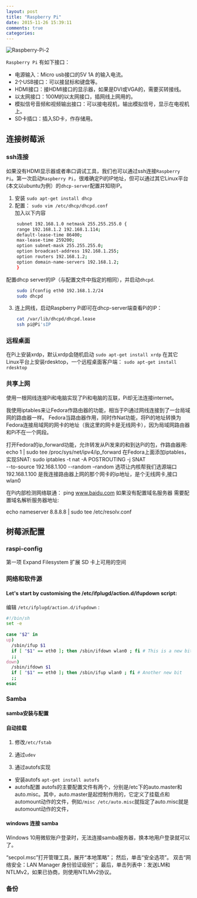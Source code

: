 ```yaml
---
layout: post
title: "Raspberry Pi"
date: 2015-11-26 15:39:11
comments: true
categories: 
---
```




![Raspberry-Pi-2](/images/Raspberry-Pi-2.jpeg)

`Raspberry Pi` 有如下接口：

* 电源输入：Micro usb接口的5V 1A 的输入电流。
* 2个USB接口：可以接鼠标和键盘等。
* HDMI接口：接HDMI接口的显示器，如果是DVI或VGA的，需要买转接线。
* 以太网接口：100M的以太网接口，插网线上网用的。
* 模拟信号音频和视频输出接口：可以接电视机，输出模拟信号，显示在电视机上。
* SD卡插口：插入SD卡，作存储用。

<!--more-->

## 连接树莓派

### ssh连接

如果没有HDMI显示器或者串口调试工具，我们也可以通过ssh连接`Raspberry Pi`。第一次启动`Raspberry Pi`，很难确定Pi的IP地址，但可以通过其它Linux平台(本文以ubuntu为例）的`dhcp-server`配置并知晓IP。

1. 安装
    `sudo apt-get install dhcp`
2. 配置：
    `sudo vim /etc/dhcp/dhcpd.conf`   
加入以下内容
```bash
    subnet 192.168.1.0 netmask 255.255.255.0 { 
    range 192.168.1.2 192.168.1.114; 
    default-lease-time 86400; 
    max-lease-time 259200; 
    option subnet-mask 255.255.255.0; 
    option broadcast-address 192.168.1.255; 
    option routers 192.168.1.2; 
    option domain-name-servers 192.168.1.2; 
    }
```
配置dhcp server的IP（与配置文件中指定的相同），并启动`dhcpd`.
``` bash
    sudo ifconfig eth0 192.168.1.2/24
    sudo dhcpd
```
3. 连上网线，启动Raspberry Pi即可在dhcp-server端查看Pi的IP：
```bash
    cat /var/lib/dhcpd/dhcpd.lease
    ssh pi@Pi'sIP
```
### 远程桌面
在Pi上安装xrdp，默认xrdp会随机启动
    `sudo apt-get install xrdp`
在其它Linux平台上安装rdesktop，一个远程桌面客户端：
    `sudo apt-get install rdesktop`

### 共享上网

使用一根网线连接Pi和电脑实现了Pi和电脑的互联，Pi却无法连接internet。

我使用iptables来让Fedora作路由器的功能，相当于Pi通过网线连接到了一台局域网的路由器一样。
 Fedora当路由器作用，同时作Nat功能，将Pi的地址转换为Fedora连接局域网的网卡的地址（我这里的网卡是无线网卡），因为局域网路由器和Pi不在一个网段。

打开Fedora的ip_forward功能，允许转发从Pi发来的和到达Pi的包，作路由器用:
echo 1 | sudo tee /proc/sys/net/ipv4/ip_forward
在Fedora上面添加iptables，实现SNAT:
sudo iptables -t nat -A POSTROUTING -j SNAT \
	--to-source 192.168.1.100 --random
–random 选项让内核帮我们选源端口
192.168.1.100 是我连接路由器上网的那个网卡的ip地址，是个无线网卡,接口wlan0

在Pi内部检测网络联通：
ping www.baidu.com
如果没有配置域名服务器 需要配置域名解析服务器地址:

echo nameserver 8.8.8.8 | sudo tee /etc/resolv.conf

## 树莓派配置

### raspi-config
第一项 Expand Filesystem 扩展 SD 卡上可用的空间
### 网络和软件源


#### Let's start by customising the /etc/ifplugd/action.d/ifupdown script:


编辑 `/etc/ifplugd/action.d/ifupdown` :
```bash
#!/bin/sh 
set -e 
  
case "$2" in 
up) 
  /sbin/ifup $1 
  if [ "$1" == eth0 ]; then /sbin/ifdown wlan0 ; fi # This is a new bit 
  ;; 
down) 
  /sbin/ifdown $1 
  if [ "$1" == eth0 ]; then /sbin/ifup wlan0 ; fi # Another new bit 
  ;; 
esac
```



### Samba
#### samba安装与配置

#### 自动挂载

1. 修改`/etc/fstab`
    
2. 通过`udev`
3. 通过autofs实现
* 安装autofs
    `apt-get install autofs`
* autofs配置
    autofs的主要配置文件有两个，分别是/etc下的auto.master和auto.misc。其中，auto.master是起控制作用的，它定义了挂载点和automount动作的文件，例如`/misc /etc/auto.misc`就指定了auto.misc就是automount动作的文件，

#### windows 连接 samba
Windows 10用微软账户登录时，无法连接samba服务器，换本地用户登录就可以了。

“secpol.msc”打开管理工具，展开“本地策略”；
    然后，单击“安全选项”。 双击“网络安全：LAN Manager 身份验证级别”；
    最后，单击列表中：发送LM和NTLMv2，如果已协商，则使用NTLMv2协议。
    
    
### 备份



    

    



